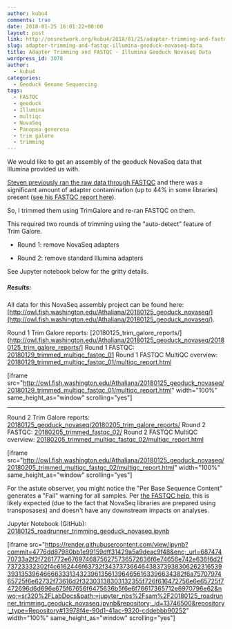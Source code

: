 ```yaml
---
author: kubu4
comments: true
date: 2018-01-25 16:01:22+00:00
layout: post
link: http://onsnetwork.org/kubu4/2018/01/25/adapter-trimming-and-fastqc-illumina-geoduck-novaseq-data/
slug: adapter-trimming-and-fastqc-illumina-geoduck-novaseq-data
title: Adapter Trimming and FASTQC - Illumina Geoduck Novaseq Data
wordpress_id: 3078
author:
  - kubu4
categories:
  - Geoduck Genome Sequencing
tags:
  - FASTQC
  - geoduck
  - Illumina
  - multiqc
  - NovaSeq
  - Panopea generosa
  - trim galore
  - trimming
---
```


We would like to get an assembly of the geoduck NovaSeq data that Illumina provided us with.

[Steven previously ran the raw data through FASTQC](https://sr320.github.io/Illumina-Summary/) and there was a significant amount of adapter contamination (up to 44% in some libraries) present ([see his FASTQC report here](http://owl.fish.washington.edu/halfshell/bu-alanine-wd/17-09-15b/multiqc_report.html)).

So, I trimmed them using TrimGalore and re-ran FASTQC on them.

This required two rounds of trimming using the "auto-detect" feature of Trim Galore.





  * Round 1: remove NovaSeq adapters


  * Round 2: remove standard Illumina adapters



See Jupyter notebook below for the gritty details.



##### Results:



All data for this NovaSeq assembly project can be found here: [http://owl.fish.washington.edu/Athaliana/20180125_geoduck_novaseq/](http://owl.fish.washington.edu/Athaliana/20180125_geoduck_novaseq/).

Round 1 Trim Galore reports: [20180125_trim_galore_reports/](http://owl.fish.washington.edu/Athaliana/20180125_geoduck_novaseq/20180125_trim_galore_reports/]
Round 1 FASTQC: [20180129_trimmed_multiqc_fastqc_01](http://owl.fish.washington.edu/Athaliana/20180125_geoduck_novaseq/20180129_trimmed_multiqc_fastqc_01/)
Round 1 FASTQC MultiQC overview: [20180129_trimmed_multiqc_fastqc_01/multiqc_report.html](http://owl.fish.washington.edu/Athaliana/20180125_geoduck_novaseq/20180129_trimmed_multiqc_fastqc_01/multiqc_report.html)

[iframe src="http://owl.fish.washington.edu/Athaliana/20180125_geoduck_novaseq/20180129_trimmed_multiqc_fastqc_01/multiqc_report.html" width="100%" same_height_as="window" scrolling="yes"]



* * *



  


  


  



Round 2 Trim Galore reports: [20180125_geoduck_novaseq/20180205_trim_galore_reports/](http://owl.fish.washington.edu/Athaliana/20180125_geoduck_novaseq/20180205_trim_galore_reports/)
Round 2 FASTQC: [20180205_trimmed_fastqc_02/](http://owl.fish.washington.edu/Athaliana/20180125_geoduck_novaseq/20180205_trimmed_fastqc_02/)
Round 2 FASTQC MultiQC overview: [20180205_trimmed_multiqc_fastqc_02/multiqc_report.html](http://owl.fish.washington.edu/Athaliana/20180125_geoduck_novaseq/20180205_trimmed_multiqc_fastqc_02/multiqc_report.html)

[iframe src="http://owl.fish.washington.edu/Athaliana/20180125_geoduck_novaseq/20180205_trimmed_multiqc_fastqc_02/multiqc_report.html" width="100%" same_height_as="window" scrolling="yes"]

  


  


  



For the astute observer, you might notice the "Per Base Sequence Content" generates a "Fail" warning for all samples. Per [the FASTQC help](http://www.bioinformatics.babraham.ac.uk/projects/fastqc/Help/3%20Analysis%20Modules/4%20Per%20Base%20Sequence%20Content.html), this is likely expected (due to the fact that NovaSeq libraries are prepared using transposases) and doesn't have any downstream impacts on analyses.

  


  


  



Jupyter Notebook (GitHub): [20180125_roadrunner_trimming_geoduck_novaseq.ipynb](https://github.com/sr320/LabDocs/blob/master/jupyter_nbs/sam/20180125_roadrunner_trimming_geoduck_novaseq.ipynb)

[iframe src="https://render.githubusercontent.com/view/ipynb?commit=4776dd87980bb1e99159dff31429a5a9deac9f48&enc;_url=68747470733a2f2f7261772e67697468756275736572636f6e74656e742e636f6d2f73723332302f4c6162446f63732f343737366464383739383062623165393931353964666633313432396135613964656163396634382f6a7570797465725f6e62732f73616d2f32303138303132355f726f616472756e6e65725f7472696d6d696e675f67656f6475636b5f6e6f76617365712e6970796e62&nwo;=sr320%2FLabDocs&path;=jupyter_nbs%2Fsam%2F20180125_roadrunner_trimming_geoduck_novaseq.ipynb&repository;_id=13746500&repository;_type=Repository#13978f4e-90d1-41ac-9320-cddebbb90252" width="100%" same_height_as="window" scrolling="yes"]
